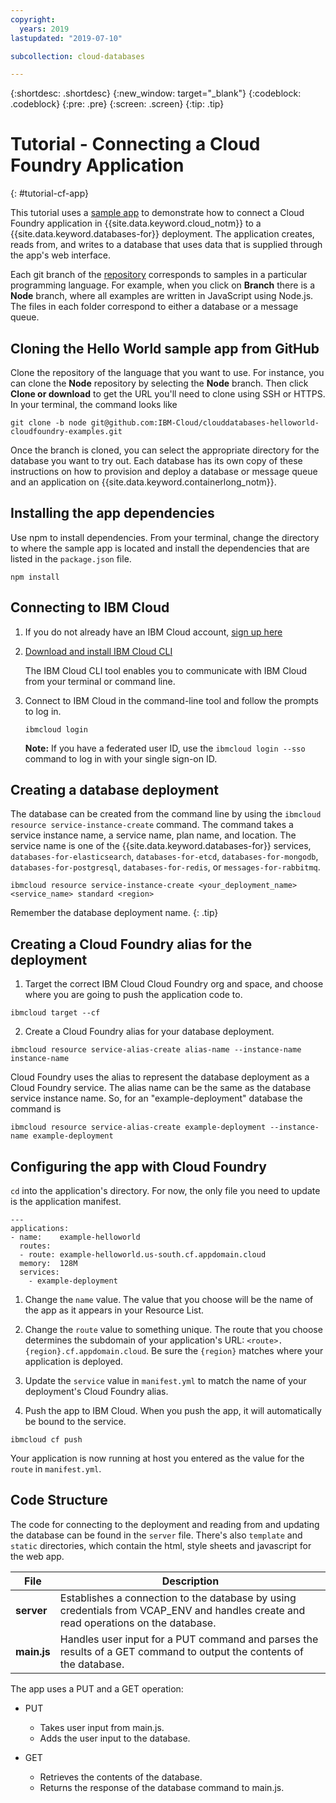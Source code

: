 ```yaml
---
copyright:
  years: 2019
lastupdated: "2019-07-10"

subcollection: cloud-databases

---
```


{:shortdesc: .shortdesc}
{:new_window: target="_blank"}
{:codeblock: .codeblock}
{:pre: .pre}
{:screen: .screen}
{:tip: .tip}


# Tutorial - Connecting a Cloud Foundry Application
{: #tutorial-cf-app}

This tutorial uses a [sample app](https://github.com/IBM-Cloud/clouddatabases-helloworld-cloudfoundry-examples) to demonstrate how to connect a Cloud Foundry application in {{site.data.keyword.cloud_notm}} to a {{site.data.keyword.databases-for}} deployment. The application creates, reads from, and writes to a database that uses data that is supplied through the app's web interface.

Each git branch of the [repository](https://github.com/IBM-Cloud/clouddatabases-helloworld-cloudfoundry-examples) corresponds to samples in a particular programming language. For example, when you click on **Branch** there is a **Node** branch, where all examples are written in JavaScript using Node.js. The files in each folder correspond to either a database or a message queue. 

## Cloning the Hello World sample app from GitHub

Clone the repository of the language that you want to use. For instance, you can clone the **Node** repository by selecting the **Node** branch. Then click **Clone or download** to get the URL you'll need to clone using SSH or HTTPS. In your terminal, the command looks like

```shell
git clone -b node git@github.com:IBM-Cloud/clouddatabases-helloworld-cloudfoundry-examples.git
```

Once the branch is cloned, you can select the appropriate directory for the database you want to try out. Each database has its own copy of these instructions on how to provision and deploy a database or message queue and an application on {{site.data.keyword.containerlong_notm}}.

## Installing the app dependencies

Use npm to install dependencies. From your terminal, change the directory to where the sample app is located and install the dependencies that are listed in the `package.json` file.
  ```
  npm install
  ```

## Connecting to IBM Cloud

1. If you do not already have an IBM Cloud account, [sign up here](https://cloud.ibm.com/registration/)

2. [Download and install IBM Cloud CLI](/docs/cli/reference/ibmcloud?topic=cloud-cli-install-ibmcloud-cli)

    The IBM Cloud CLI tool enables you to communicate with IBM Cloud from your terminal or command line.

3. Connect to IBM Cloud in the command-line tool and follow the prompts to log in.

    ```shell
    ibmcloud login
    ```

    **Note:** If you have a federated user ID, use the `ibmcloud login --sso` command to log in with your single sign-on ID.

 ## Creating a database deployment

The database can be created from the command line by using the `ibmcloud resource service-instance-create` command. The command takes a service instance name, a service name, plan name, and location. The service name is one of the {{site.data.keyword.databases-for}} services, `databases-for-elasticsearch`, `databases-for-etcd`, `databases-for-mongodb`, `databases-for-postgresql`, `databases-for-redis`, or `messages-for-rabbitmq`.
```shell
ibmcloud resource service-instance-create <your_deployment_name> <service_name> standard <region>
```

Remember the database deployment name.
{: .tip}

## Creating a Cloud Foundry alias for the deployment

1. Target the correct IBM Cloud Cloud Foundry org and space, and choose where you are going to push the application code to.
```shell
ibmcloud target --cf
```

2. Create a Cloud Foundry alias for your database deployment.
```shell
ibmcloud resource service-alias-create alias-name --instance-name instance-name
```

Cloud Foundry uses the alias to represent the database deployment as a Cloud Foundry service. The alias name can be the same as the database service instance name. So, for an "example-deployment" database the command is
```shell
ibmcloud resource service-alias-create example-deployment --instance-name example-deployment
```

## Configuring the app with Cloud Foundry

`cd` into the application's directory.  For now, the only file you need to update is the application manifest.
  ```
  ---
  applications:
  - name:    example-helloworld
    routes:
    - route: example-helloworld.us-south.cf.appdomain.cloud
    memory:  128M
    services:
      - example-deployment
  ```

1. Change the `name` value. The value that you choose will be the name of the app as it appears in your Resource List. 

2. Change the `route` value to something unique. The route that you choose determines the subdomain of your application's URL:  `<route>.{region}.cf.appdomain.cloud`. Be sure the `{region}` matches where your application is deployed.

3. Update the `service` value in `manifest.yml` to match the name of your deployment's Cloud Foundry alias.

4. Push the app to IBM Cloud. When you push the app, it will automatically be bound to the service.
```shell
ibmcloud cf push
```
Your application is now running at host you entered as the value for the `route` in `manifest.yml`.

## Code Structure

The code for connecting to the deployment and reading from and updating the database can be found in the `server` file. There's also `template` and `static` directories, which contain the html, style sheets and javascript for the web app.

| File | Description |
| ---- | ----------- |
|**server**|Establishes a connection to the database by using credentials from VCAP_ENV and handles create and read operations on the database. |
|**main.js**|Handles user input for a PUT command and parses the results of a GET command to output the contents of the database.|

The app uses a PUT and a GET operation:

- PUT
  - Takes user input from main.js.
  - Adds the user input to the database.

- GET
  - Retrieves the contents of the database.
  - Returns the response of the database command to main.js.
